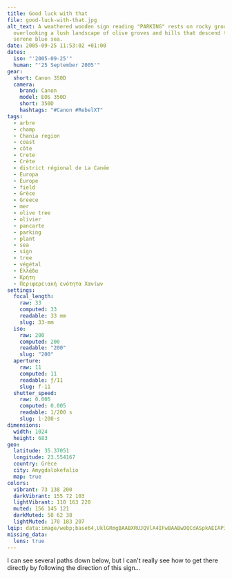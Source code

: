 ```yaml
---
title: Good luck with that
file: good-luck-with-that.jpg
alt_text: A weathered wooden sign reading "PARKING" rests on rocky ground,
  overlooking a lush landscape of olive groves and hills that descend to a
  serene blue sea.
date: 2005-09-25 11:53:02 +01:00
dates:
  iso: "'2005-09-25'"
  human: "'25 September 2005'"
gear:
  short: Canon 350D
  camera:
    brand: Canon
    model: EOS 350D
    short: 350D
    hashtags: "#Canon #RebelXT"
tags:
  - arbre
  - champ
  - Chania region
  - coast
  - côte
  - Crete
  - Crète
  - district régional de La Canée
  - Europa
  - Europe
  - field
  - Grèce
  - Greece
  - mer
  - olive tree
  - olivier
  - pancarte
  - parking
  - plant
  - sea
  - sign
  - tree
  - végétal
  - Ελλάδα
  - Κρήτη
  - Περιφερειακή ενότητα Χανίων
settings:
  focal_length:
    raw: 33
    computed: 33
    readable: 33 mm
    slug: 33-mm
  iso:
    raw: 200
    computed: 200
    readable: "200"
    slug: "200"
  aperture:
    raw: 11
    computed: 11
    readable: ƒ/11
    slug: f-11
  shutter_speed:
    raw: 0.005
    computed: 0.005
    readable: 1/200 s
    slug: 1-200-s
dimensions:
  width: 1024
  height: 683
geo:
  latitude: 35.37051
  longitude: 23.554167
  country: Grèce
  city: Amygdalokefalio
  map: true
colors:
  vibrant: 73 138 200
  darkVibrant: 155 72 103
  lightVibrant: 110 163 220
  muted: 156 145 121
  darkMuted: 58 62 38
  lightMuted: 170 183 207
lqip: data:image/webp;base64,UklGRmgBAABXRUJQVlA4IFwBAABwDQCdASpkAEIAP3GmyFm0rLsvsVKLg2AuCUAZ2MwBTQIClAvXMkF2ZTsDQMevYfsHyD9QnK+5COjesG1corcPzO8R8ucUQdAjBxkipz8ezigN68w2M76YmhMM5NgRyrn7SAes6Yf8NSAQbtm73ZFYP8FqwADKxl6s3aprT+uLmf/6JTjxxH5uqk2pLZS83EjQQJtojYfR78LgLTiDgci789wDbK0Vfc2MI6d3icRpg5gQ+2xxNSMpzxhzooo/AZ08DngVEYjm8MGwdIzLZZBrCtxa8tF/+yXWMG5dgPHxd6uXJEXfUKsvvFcqnamNkAG9KWCufurnIK0usev0IL3hM9FN9a3f4qqrvHbSJomVuNLW6Tk5jFurU4F2LJCkf0V5x55rx4VooMavU7uAzH3trEVIqFSH8T/gsKYSY0NFMEAjBn+FG9j8pDMLSQumK9guQnVlzCbBHV7ZAAA=
missing_data:
  lens: true
---
```


I can see several paths down below, but I can't really see how to get there directly by following the direction of this sign...
